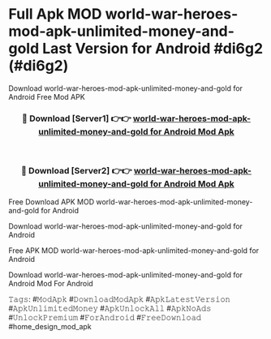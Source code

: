 # Full Apk MOD world-war-heroes-mod-apk-unlimited-money-and-gold Last Version for Android #di6g2 (#di6g2)
Download world-war-heroes-mod-apk-unlimited-money-and-gold for Android Free Mod APK

<div align="center">
<h3>🔴 Download [Server1] 👉👉 <a href="https://apps.libra.edu.pl?title=world-war-heroes-mod-apk-unlimited-money-and-gold&ref=18F">world-war-heroes-mod-apk-unlimited-money-and-gold for Android Mod Apk</a></h3><br>

<h3>🔴 Download [Server2] 👉👉 <a href="https://apps.libra.edu.pl?title=world-war-heroes-mod-apk-unlimited-money-and-gold&ref=18F">world-war-heroes-mod-apk-unlimited-money-and-gold for Android Mod Apk</a></h3>
</div>


Free Download APK MOD world-war-heroes-mod-apk-unlimited-money-and-gold for Android

Download world-war-heroes-mod-apk-unlimited-money-and-gold for Android 

Free APK MOD world-war-heroes-mod-apk-unlimited-money-and-gold for Android 

Download world-war-heroes-mod-apk-unlimited-money-and-gold for Android Mod For Android

𝚃𝚊𝚐𝚜: #𝙼𝚘𝚍𝙰𝚙𝚔 #𝙳𝚘𝚠𝚗𝚕𝚘𝚊𝚍𝙼𝚘𝚍𝙰𝚙𝚔 #𝙰𝚙𝚔𝙻𝚊𝚝𝚎𝚜𝚝𝚅𝚎𝚛𝚜𝚒𝚘𝚗 #𝙰𝚙𝚔𝚄𝚗𝚕𝚒𝚖𝚒𝚝𝚎𝚍𝙼𝚘𝚗𝚎𝚢 #𝙰𝚙𝚔𝚄𝚗𝚕𝚘𝚌𝚔𝙰𝚕𝚕 #𝙰𝚙𝚔𝙽𝚘𝙰𝚍𝚜 #𝚄𝚗𝚕𝚘𝚌𝚔𝙿𝚛𝚎𝚖𝚒𝚞𝚖 #𝙵𝚘𝚛𝙰𝚗𝚍𝚛𝚘𝚒𝚍 #𝙵𝚛𝚎𝚎𝙳𝚘𝚠𝚗𝚕𝚘𝚊𝚍 #home_design_mod_apk